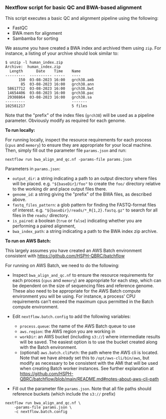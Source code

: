 ### Nextflow script for basic QC and BWA-based alignment

This script executes a basic QC and alignment pipeline using the following:
- FastQC 
- BWA mem for alignment
- Sambamba for sorting

We assume you have created a BWA index and archived them using `zip`. For instance, a listing of your archive should look similar to:
```
$ unzip -l human_index.zip 
Archive:  human_index.zip
  Length      Date    Time    Name
---------  ---------- -----   ----
      150  03-08-2023 16:00   grch38.amb
       85  03-08-2023 16:00   grch38.ann
 58617712  03-08-2023 16:00   grch38.bwt
 14654406  03-08-2023 16:00   grch38.pac
 29308864  03-08-2023 16:00   grch38.sa
---------                     -------
102581217                     5 files
```

Note that the "prefix" of the index files (`grch38`) will be used as a pipeline parameter. Obviously modify as required for each genome.

**To run locally:**

For running locally, inspect the resource requirements for each process (`cpus` and `memory`) to ensure they are appropriate for your local machine. Then, simply fill out the parameter file `params.json` and run:
```
nextflow run bwa_align_and_qc.nf -params-file params.json
```

Parameters in `params.json`:
- `output_dir`: a string indicating a path to an output directory where files will be placed. e.g. `"${baseDir}/foo"` to create the `foo/` directory relative to the working dir and place output files there.
- `genome_id`: a string giving the "prefix" of the BWA files, as described above.
- `fastq_files_pattern`: a glob pattern for finding the FASTQ-format files of interest. e.g. `"${baseDir}/reads/*_R{1,2}.fastq.gz"` to search for all files in the `reads/` directory.
- `is_paired`: a boolean (`true` or `false`) indicating whether you are performing a paired alignment,
- `bwa_index_path`: a string indicating a path to the BWA index zip archive.


**To run on AWS Batch:**

This largely assumes you have created an AWS Batch environment consistent with https://github.com/HSPH-QBRC/batchflow

For running on AWS Batch, we need to do the following:
- Inspect `bwa_align_and_qc.nf` to ensure the resource requirements for each process (`cpus` and `memory`) are appropriate for each step, which can be dependent on the size of sequencing files and reference genome. These also need to be appropriate for the AWS Batch compute environment you will be using. For instance, a process' CPU requirements can't exceed the maximum cpus permitted in the Batch compute environment.
- Edit `nextflow.batch.config` to add the following variables:
    - `process.queue`: the name of the AWS Batch queue to use
    - `aws.region`: the AWS region you are working in
    - `workDir`: an AWS bucket (including `s3://`) where intermediate results will be saved. The easiest option is to use the bucket created along with the Batch environment.
    - (optional) `aws.batch.cliPath`: the path where the AWS cli is located. Note that we have already set this to `/opt/aws-cli/bin/aws`, but modify as necessary to be consistent with the AMI that will be used when creating Batch worker instances. See further explanation at https://github.com/HSPH-QBRC/batchflow/blob/main/README.md#notes-about-aws-cli-path 

- Fill out the parameter file `params.json`. Note that all file paths should reference buckets (which include the `s3://` prefix)
```
nextflow run bwa_align_and_qc.nf \
    -params-file params.json \
    -c nextflow.batch.config
```
